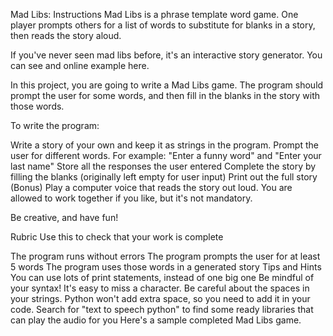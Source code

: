 Mad Libs: Instructions
Mad Libs is a phrase template word game. One player prompts others for a list of words to substitute for blanks in a story, then reads the story aloud.

If you've never seen mad libs before, it's an interactive story generator. You can see and online example here.

In this project, you are going to write a Mad Libs game. The program should prompt the user for some words, and then fill in the blanks in the story with those words.

To write the program:

Write a story of your own and keep it as strings in the program.
Prompt the user for different words. For example: "Enter a funny word" and "Enter your last name"
Store all the responses the user entered
Complete the story by filling the blanks (originally left empty for user input)
Print out the full story
(Bonus) Play a computer voice that reads the story out loud.
You are allowed to work together if you like, but it's not mandatory.

Be creative, and have fun!

Rubric
Use this to check that your work is complete

 The program runs without errors
 The program prompts the user for at least 5 words
 The program uses those words in a generated story
Tips and Hints
You can use lots of print statements, instead of one big one
Be mindful of your syntax! It's easy to miss a character.
Be careful about the spaces in your strings. Python won't add extra space, so you need to add it in your code.
Search for "text to speech python" to find some ready libraries that can play the audio for you
Here's a sample completed Mad Libs game.
